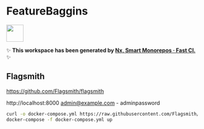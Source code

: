 # FeatureBaggins

<a alt="Nx logo" href="https://nx.dev" target="_blank" rel="noreferrer"><img src="https://raw.githubusercontent.com/nrwl/nx/master/images/nx-logo.png" width="45"></a>

✨ **This workspace has been generated by [Nx, Smart Monorepos · Fast CI.](https://nx.dev)** ✨


## Flagsmith
https://github.com/Flagsmith/flagsmith

http://localhost:8000
admin@example.com - adminpassword

```bash
curl -o docker-compose.yml https://raw.githubusercontent.com/Flagsmith/flagsmith/main/docker-compose.yml
docker-compose -f docker-compose.yml up
```